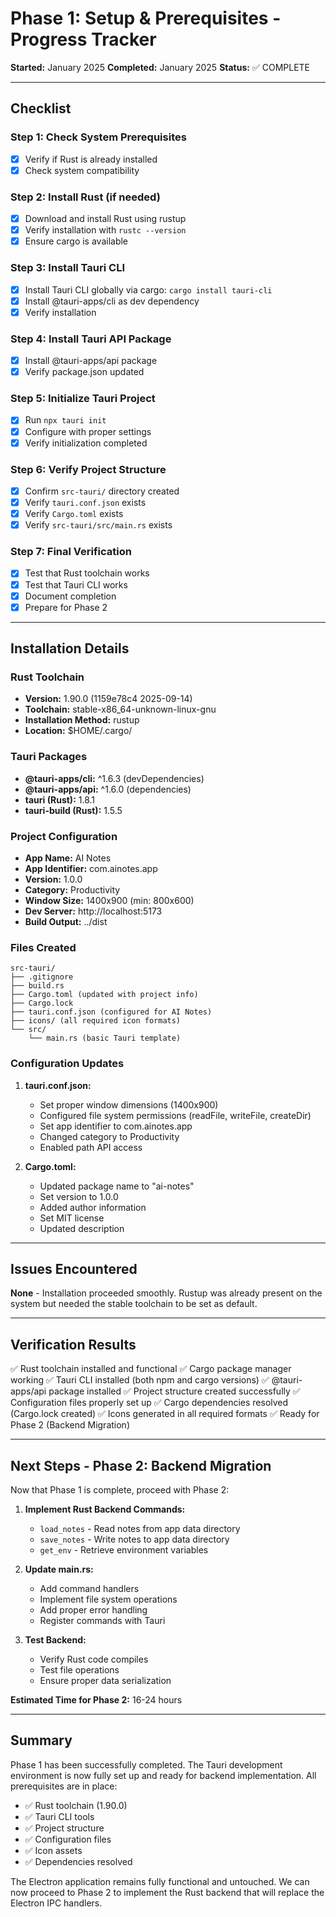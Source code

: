 # Phase 1: Setup & Prerequisites - Progress Tracker

**Started:** January 2025
**Completed:** January 2025
**Status:** ✅ COMPLETE

---

## Checklist

### Step 1: Check System Prerequisites
- [x] Verify if Rust is already installed
- [x] Check system compatibility

### Step 2: Install Rust (if needed)
- [x] Download and install Rust using rustup
- [x] Verify installation with `rustc --version`
- [x] Ensure cargo is available

### Step 3: Install Tauri CLI
- [x] Install Tauri CLI globally via cargo: `cargo install tauri-cli`
- [x] Install @tauri-apps/cli as dev dependency
- [x] Verify installation

### Step 4: Install Tauri API Package
- [x] Install @tauri-apps/api package
- [x] Verify package.json updated

### Step 5: Initialize Tauri Project
- [x] Run `npx tauri init`
- [x] Configure with proper settings
- [x] Verify initialization completed

### Step 6: Verify Project Structure
- [x] Confirm `src-tauri/` directory created
- [x] Verify `tauri.conf.json` exists
- [x] Verify `Cargo.toml` exists
- [x] Verify `src-tauri/src/main.rs` exists

### Step 7: Final Verification
- [x] Test that Rust toolchain works
- [x] Test that Tauri CLI works
- [x] Document completion
- [x] Prepare for Phase 2

---

## Installation Details

### Rust Toolchain
- **Version:** 1.90.0 (1159e78c4 2025-09-14)
- **Toolchain:** stable-x86_64-unknown-linux-gnu
- **Installation Method:** rustup
- **Location:** $HOME/.cargo/

### Tauri Packages
- **@tauri-apps/cli:** ^1.6.3 (devDependencies)
- **@tauri-apps/api:** ^1.6.0 (dependencies)
- **tauri (Rust):** 1.8.1
- **tauri-build (Rust):** 1.5.5

### Project Configuration
- **App Name:** AI Notes
- **App Identifier:** com.ainotes.app
- **Version:** 1.0.0
- **Category:** Productivity
- **Window Size:** 1400x900 (min: 800x600)
- **Dev Server:** http://localhost:5173
- **Build Output:** ../dist

### Files Created
```
src-tauri/
├── .gitignore
├── build.rs
├── Cargo.toml (updated with project info)
├── Cargo.lock
├── tauri.conf.json (configured for AI Notes)
├── icons/ (all required icon formats)
└── src/
    └── main.rs (basic Tauri template)
```

### Configuration Updates
1. **tauri.conf.json:**
   - Set proper window dimensions (1400x900)
   - Configured file system permissions (readFile, writeFile, createDir)
   - Set app identifier to com.ainotes.app
   - Changed category to Productivity
   - Enabled path API access

2. **Cargo.toml:**
   - Updated package name to "ai-notes"
   - Set version to 1.0.0
   - Added author information
   - Set MIT license
   - Updated description

---

## Issues Encountered

**None** - Installation proceeded smoothly. Rustup was already present on the system but needed the stable toolchain to be set as default.

---

## Verification Results

✅ Rust toolchain installed and functional
✅ Cargo package manager working
✅ Tauri CLI installed (both npm and cargo versions)
✅ @tauri-apps/api package installed
✅ Project structure created successfully
✅ Configuration files properly set up
✅ Cargo dependencies resolved (Cargo.lock created)
✅ Icons generated in all required formats
✅ Ready for Phase 2 (Backend Migration)

---

## Next Steps - Phase 2: Backend Migration

Now that Phase 1 is complete, proceed with Phase 2:

1. **Implement Rust Backend Commands:**
   - `load_notes` - Read notes from app data directory
   - `save_notes` - Write notes to app data directory
   - `get_env` - Retrieve environment variables

2. **Update main.rs:**
   - Add command handlers
   - Implement file system operations
   - Add proper error handling
   - Register commands with Tauri

3. **Test Backend:**
   - Verify Rust code compiles
   - Test file operations
   - Ensure proper data serialization

**Estimated Time for Phase 2:** 16-24 hours

---

## Summary

Phase 1 has been successfully completed. The Tauri development environment is now fully set up and ready for backend implementation. All prerequisites are in place:

- ✅ Rust toolchain (1.90.0)
- ✅ Tauri CLI tools
- ✅ Project structure
- ✅ Configuration files
- ✅ Icon assets
- ✅ Dependencies resolved

The Electron application remains fully functional and untouched. We can now proceed to Phase 2 to implement the Rust backend that will replace the Electron IPC handlers.
